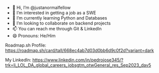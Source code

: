 - 👋 Hi, I’m @justanormalfellow
- 👀 I’m interested in getting a job as a SWE
- 🌱 I’m currently learning Python and Databases
- 💞️ I’m looking to collaborate on backend projects
- 📫 You can reach me through Git & LinkedIn
- 😄 Pronouns: He/Him

<!---
justanormalfellow/justanormalfellow is a ✨ special ✨ repository because its `README.md` (this file) appears on your GitHub profile.
You can click the Preview link to take a look at your changes.
--->

Roadmap.sh Profile: https://roadmap.sh/card/tall/668ec4ab7d03d0bb6d9c0f2d?variant=dark

My LinkedIn: https://www.linkedin.com/in/pedrojose345/?trk=li_LOL_DA_global_careers_jobsgtm_otwGeneral_res_Sep2023_dav5
